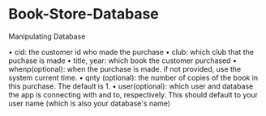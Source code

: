 # Book-Store-Database
Manipulating Database

•	cid: the customer id who made the purchase
•	club: which club that the puchase is made
•	title, year: which book the customer purchased
•	whenp(optional): when the purchase is made. if not provided, use the system current time.
•	qnty (optional): the number of copies of the book in this purchase. The default is 1.
•	user(optional): which user and database the app is connecting with and to, respectively. This should default to your user name (which is also your database's name)
